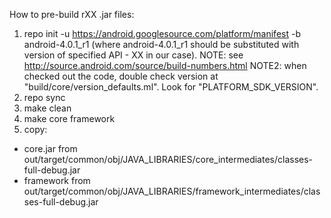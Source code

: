 How to pre-build rXX .jar files:
1) repo init -u https://android.googlesource.com/platform/manifest -b android-4.0.1_r1
(where android-4.0.1_r1 should be substituted with version of specified API - XX in our case).
NOTE: see http://source.android.com/source/build-numbers.html
NOTE2: when checked out the code, double check version at "build/core/version_defaults.ml". Look for "PLATFORM_SDK_VERSION".
2) repo sync
3) make clean
4) make core framework
5) copy:
- core.jar from out/target/common/obj/JAVA_LIBRARIES/core_intermediates/classes-full-debug.jar
- framework from out/target/common/obj/JAVA_LIBRARIES/framework_intermediates/classes-full-debug.jar
